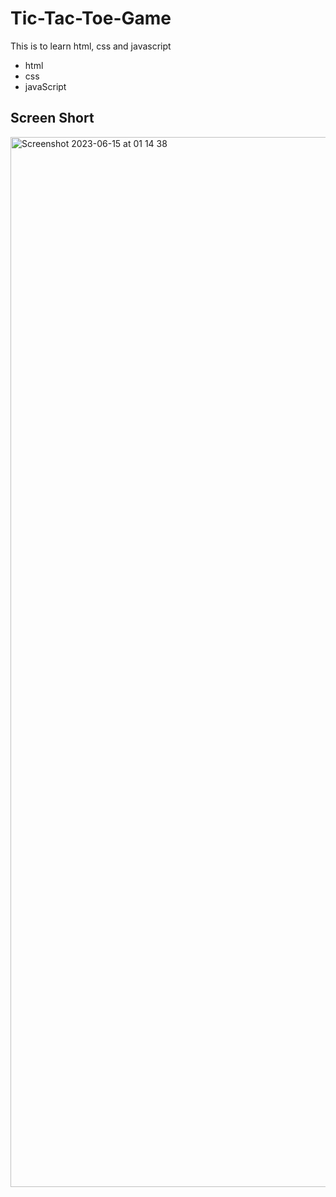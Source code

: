 # Tic-Tac-Toe-Game
This is to learn html, css  and javascript

- html
- css
- javaScript

## Screen Short


<img width="1680" alt="Screenshot 2023-06-15 at 01 14 38" src="https://github.com/Vishnuka084/Tic-Tac-Toe-Game/assets/122769900/a12c8045-c21a-4769-b2c2-3f99714fd96b">
